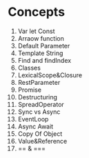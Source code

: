 # Concepts

1. Var let Const
2. Arraow function
3. Default Parameter
4. Template String
5. Find and findIndex
6. Classes
7. LexicalScope&Closure
8. RestParameter
9. Promise
10. Destructuring
11. SpreadOperator
12. Sync vs Async
13. EventLoop
14. Async Await
15. Copy Of Object
16. Value&Reference
17. == & ===
